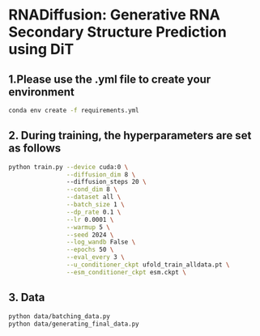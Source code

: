 # RNADiffusion: Generative RNA Secondary Structure Prediction using DiT

## 1.Please use the .yml file to create your environment

```sh
conda env create -f requirements.yml
```

## 2. During training, the hyperparameters are set as follows

```sh
python train.py --device cuda:0 \
                --diffusion_dim 8 \ 
                --diffusion_steps 20 \
                --cond_dim 8 \
                --dataset all \
                --batch_size 1 \
                --dp_rate 0.1 \
                --lr 0.0001 \
                --warmup 5 \
                --seed 2024 \
                --log_wandb False \
                --epochs 50 \
                --eval_every 3 \
                --u_conditioner_ckpt ufold_train_alldata.pt \
                --esm_conditioner_ckpt esm.ckpt \
```

## 3. Data

```sh
python data/batching_data.py
python data/generating_final_data.py
```
